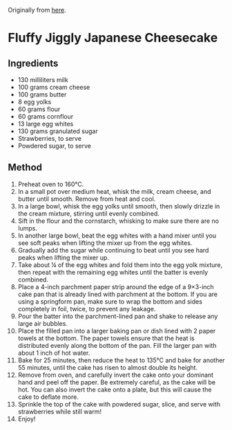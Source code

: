 

Originally from [here](https://www.buzzfeed.com/alvinzhou/this-jiggly-fluffy-japanese-cheesecake-is-what-dreams-are-ma).

# Fluffy Jiggly Japanese Cheesecake # 

## Ingredients ## 

- 130 milliliters milk
- 100 grams cream cheese
- 100 grams butter
- 8 egg yolks
- 60 grams flour
- 60 grams cornflour
- 13 large egg whites
- 130 grams granulated sugar
- Strawberries, to serve
- Powdered sugar, to serve

## Method ## 

1. Preheat oven to 160°C.
2. In a small pot over medium heat, whisk the milk, cream cheese, and butter until smooth. Remove from heat and cool.
3. In a large bowl, whisk the egg yolks until smooth, then slowly drizzle in the cream mixture, stirring until evenly combined.
4. Sift in the flour and the cornstarch, whisking to make sure there are no lumps.
5. In another large bowl, beat the egg whites with a hand mixer until you see soft peaks when lifting the mixer up from the egg whites. 
6. Gradually add the sugar while continuing to beat until you see hard peaks when lifting the mixer up.
7. Take about ¼ of the egg whites and fold them into the egg yolk mixture, then repeat with the remaining egg whites until the batter is evenly combined.
8. Place a 4-inch parchment paper strip around the edge of a 9×3-inch cake pan that is already lined with parchment at the bottom. If you are using a springform pan, make sure to wrap the bottom and sides completely in foil, twice, to prevent any leakage.
9. Pour the batter into the parchment-lined pan and shake to release any large air bubbles.
10. Place the filled pan into a larger baking pan or dish lined with 2 paper towels at the bottom. The paper towels ensure that the heat is distributed evenly along the bottom of the pan. Fill the larger pan with about 1 inch of hot water.
11. Bake for 25 minutes, then reduce the heat to 135°C and bake for another 55 minutes, until the cake has risen to almost double its height.
12. Remove from oven, and carefully invert the cake onto your dominant hand and peel off the paper. Be extremely careful, as the cake will be hot. You can also invert the cake onto a plate, but this will cause the cake to deflate more. 
13. Sprinkle the top of the cake with powdered sugar, slice, and serve with strawberries while still warm!
14. Enjoy!

